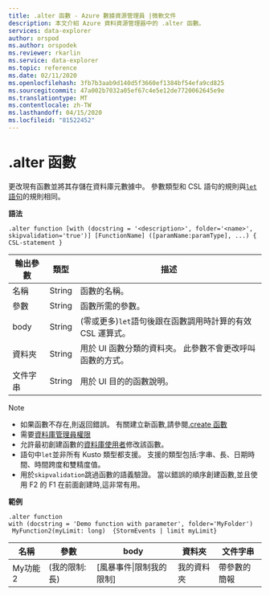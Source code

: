 ```yaml
---
title: .alter 函數 - Azure 數據資源管理員 |微軟文件
description: 本文介紹 Azure 資料資源管理器中的 .alter 函數。
services: data-explorer
author: orspod
ms.author: orspodek
ms.reviewer: rkarlin
ms.service: data-explorer
ms.topic: reference
ms.date: 02/11/2020
ms.openlocfilehash: 3fb7b3aab9d140d5f3660ef1384bf54efa9cd825
ms.sourcegitcommit: 47a002b7032a05ef67c4e5e12de7720062645e9e
ms.translationtype: MT
ms.contentlocale: zh-TW
ms.lasthandoff: 04/15/2020
ms.locfileid: "81522452"
---
```

# <a name="alter-function"></a>.alter 函數

更改現有函數並將其存儲在資料庫元數據中。
參數類型和 CSL 語句的規則與[`let`語句](../query/letstatement.md)的規則相同。

**語法**

```
.alter function [with (docstring = '<description>', folder='<name>', skipvalidation='true')] [FunctionName] ([paramName:paramType], ...) { CSL-statement }
```
    
|輸出參數 |類型 |描述
|---|---|--- 
|名稱  |String |函數的名稱。
|參數  |String |函數所需的參數。
|body  |String |(零或更多)`let`語句後跟在函數調用時計算的有效 CSL 運算式。
|資料夾|String|用於 UI 函數分類的資料夾。 此參數不會更改呼叫函數的方式。
|文件字串|String|用於 UI 目的的函數說明。

> [!NOTE]
> * 如果函數不存在,則返回錯誤。 有關建立新函數,請參閱[.create 函數](create-function.md)
> * 需要[資料庫管理員權限](../management/access-control/role-based-authorization.md)
> * 允許最初創建函數的[資料庫使用者](../management/access-control/role-based-authorization.md)修改該函數。 
> * 語句中`let`並非所有 Kusto 類型都支援。 支援的類型包括:字串、長、日期時間、時間跨度和雙精度值。
> * 用於`skipvalidation`跳過函數的語義驗證。 當以錯誤的順序創建函數,並且使用 F2 的 F1 在前面創建時,這非常有用。
 
**範例** 

```
.alter function
with (docstring = 'Demo function with parameter', folder='MyFolder')
 MyFunction2(myLimit: long)  {StormEvents | limit myLimit}
``` 
    
|名稱 |參數 |body|資料夾|文件字串
|---|---|---|---|---
|My功能2 |(我的限制:長)| [風暴事件&#124;限制我的限制]|我的資料夾|帶參數的簡報|
